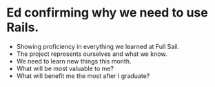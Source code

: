 # Ed confirming why we need to use Rails.
* Showing proficiency in everything we learned at Full Sail.
* The project represents ourselves and what we know.
* We need to learn new things this month.
* What will be most valuable to me?
* What will benefit me the most after I graduate?